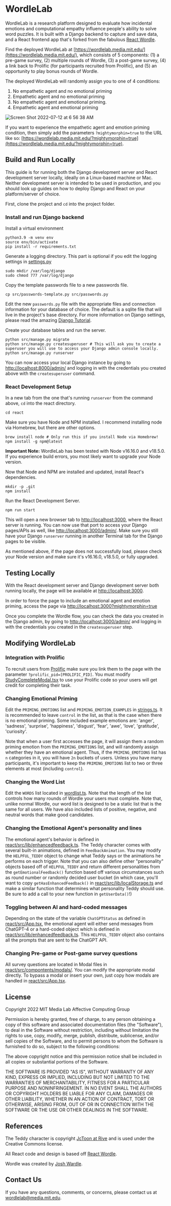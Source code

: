 # WordleLab

WordleLab is a research platform designed to evaluate how incidental emotions and computational empathy influence people's ability to solve word puzzles. It is built with a Django backend to capture and save data, and a React frontend app that's forked from the fabulous [React Wordle](https://github.com/cwackerfuss/react-wordle).

Find the deployed WordleLab at [https://wordlelab.media.mit.edu/](https://wordlelab.media.mit.edu/), which consists of 5 components: (1) a pre-game survey, (2) multiple rounds of Wordle, (3) a post-game survey, (4) a link back to Prolific (for participants recruited from Prolific), and (5) an opportunity to play bonus rounds of Wordle.

The deployed WordleLab will randomly assign you to one of 4 conditions:

1) No empathetic agent and no emotional priming
2) Empathetic agent and no emotional priming
3) No empathetic agent and emotional priming.
4) Empathetic agent and emotional priming

![Screen Shot 2022-07-12 at 6 56 38 AM](https://user-images.githubusercontent.com/6493919/178481592-fd5a32c4-6358-44ad-9b82-31769251e5c3.png)

If you want to experience the empathetic agent and emotion priming condition, then simply add the parameters `?mightymorphin=true` to the URL like so: [https://wordlelab.media.mit.edu/?mightymorphin=true](https://wordlelab.media.mit.edu/?mightymorphin=true).


## Build and Run Locally

This guide is for running both the Django development server and React development server locally, ideally on a Linux-based machine or Mac. Neither development server is intended to be used in production, and you should look up guides on how to deploy Django and React on your platform/server of choice.

First, clone the project and `cd` into the project folder.

### Install and run Django backend

Install a virtual environment

```
python3.9 -m venv env
source env/bin/activate
pip install -r requirements.txt
```

Generate a logging directory. This part is optional if you edit the logging settings in [settings.py](src/project/settings.py)
```
sudo mkdir /var/log/django
sudo chmod 777 /var/log/django
```

Copy the template passwords file to a new passwords file.

```
cp src/passwords-template.py src/passwords.py
```

Edit the new `passwords.py` file with the appropriate files and connection information for your database of choice. The default is a sqlite file that will live in the project's base directory. For more information on Django settings, please read the amazing [Django Tutorial](https://docs.djangoproject.com/en/4.0/intro/tutorial02/).

Create your database tables and run the server.

```
python src/manage.py migrate
python src/manage.py createsuperuser # This will ask you to create a superuser you will use to access your Django admin console locally.
python src/manage.py runserver
```

You can now access your local Django instance by going to [http://localhost:8000/admin/](http://localhost:8000/admin/) and logging in with the credentials you created above with the `createsuperuser` command.

### React Development Setup

In a new tab from the one that's running `runserver` from the command above, `cd` into the react directory.

```
cd react
```

Make sure you have Node and NPM installed. I recommend installing node via Homebrew, but there are other options. 

```
brew install node # Only run this if you install Node via Homebrew!
npm install -g npm@latest
```

**Important Note:** WordleLab has been tested with Node v16.16.0 and v18.5.0. If you experience build errors, you most likely want to upgrade your Node version.

Now that Node and NPM are installed and updated, install React's dependencies.

```
mkdir -p .git
npm install
```

Run the React Development Server. 

```
npm run start
```

This will open a new browser tab to [http://localhost:3000](http://localhost:3000), where the React server is running. You can now use that port to access your Django pages/APIs as well, like [http://localhost:3000/admin/](http://localhost:3000/admin/). Make sure you still have your Django `runserver` running in another Terminal tab for the Django pages to be visible.

As mentioned above, if the page does not successfully load, please check your Node version and make sure it's v16.16.0, v18.5.0, or fully upgraded.

## Testing Locally

With the React development server and Django development server both running locally, the page will be available at [http://localhost:3000](http://localhost:3000).

In order to force the page to include an emotional agent and emotion priming, access the page via [http://localhost:3000?mightymorphin=true](http://localhost:3000?mightymorphin=true)

Once you complete the Wordle flow, you can check the data you created in the Django admin, by going to [http://localhost:3000/admin/](http://localhost:3000/admin/) and logging in with the credentials you created in the `createsuperuser` step.

## Modifying WordleLab

### Integration with Prolific

To recruit users from [Prolific](https://www.prolific.co/) make sure you link them to the page with the parameter `?prolific_pid=[PROLIFIC_PID]`. You must modify [StudyCompleteModal.tsx](react/src/components/modals/postsurvey/StudyCompletedModal.tsx) to use your Prolific code so your users will get credit for completing their task.

### Changing Emotional Priming

Edit the `PRIMING_EMOTIONS` list and `PRIMING_EMOTION_EXAMPLES` in [strings.ts](react/src/constants/strings.ts). It is recommended to leave `control` in the list, as that is the case when there is no emotional priming. Some included example emotions are: 'anger', 'sadness', 'surprise', 'happiness', 'disgust', 'fear', 'awe', 'love', 'gratitude', 'curiosity'.

Note that when a user first accesses the page, it will assign them a random priming emotion from the `PRIMING_EMOTIONS` list, and will randomly assign whether they have an emotional agent. Thus, if the `PRIMING_EMOTIONS` list has `n` categories in it, you will have `2n` buckets of users. Unless you have many participants, it's important to keep the `PRIMING_EMOTIONS` list to two or three elements at most (including `control`).

### Changing the Word List

Edit the `WORDS` list located in [wordlist.ts](react/src/constants/wordlist.ts). Note that the length of the list controls how many rounds of Wordle your users must complete. Note that, unlike normal Wordle, our word list is designed to be a static list that is the same for all users. We have also included lists of positive, negative, and neutral words that make good candidates.

### Changing the Emotional Agent's personality and lines

The emotional agent's behavior is defined in [react/src/lib/enhancedfeedback.ts](react/src/lib/enhancedfeedback.ts). The Teddy character comes with several built-in animations, defined in `FeedbackAnimation`. You may modify the `HELPFUL_TEDDY` object to change what Teddy says or the animations he performs on each trigger. Note that you can also define other "personality" objects based off of `HELPFUL_TEDDY` and return different personalities from the `getEmotionalFeedback()` function based off various circumstances such as round number or randomly decided user bucket (in which case, you'll want to copy `getHasEnhancedFeedback()` in [react/src/lib/localStorage.ts](react/src/lib/localStorage.ts) and make a similar function that determines what personality Teddy should use. Be sure to add a call to your new function in `getUserData()`!)

### Toggling between AI and hard-coded messages
Depending on the state of the variable `ChatGPTStatus` as defined in [react/src/App.tsx](react/src/App.tsx), the emotional agent will either send messages from ChatGPT-4 or a hard-coded object which is defined in [react/src/lib/enhancedfeedback.ts](react/src/lib/enhancedfeedback.ts). This `HELPFUL_TEDDY` object also contains all the prompts that are sent to the ChatGPT API.  

### Changing Pre-game or Post-game survey questions

All survey questions are located in Modal files in [react/src/compontents/modals/](react/src/compontents/modals/). You can modify the appropriate modal directly. To bypass a modal or insert your own, just copy how modals are handled in [react/src/App.tsx](react/src/App.tsx).

## License

Copyright 2022 MIT Media Lab Affective Computing Group

Permission is hereby granted, free of charge, to any person obtaining a copy of this software and associated documentation files (the "Software"), to deal in the Software without restriction, including without limitation the rights to use, copy, modify, merge, publish, distribute, sublicense, and/or sell copies of the Software, and to permit persons to whom the Software is furnished to do so, subject to the following conditions:

The above copyright notice and this permission notice shall be included in all copies or substantial portions of the Software.

THE SOFTWARE IS PROVIDED "AS IS", WITHOUT WARRANTY OF ANY KIND, EXPRESS OR IMPLIED, INCLUDING BUT NOT LIMITED TO THE WARRANTIES OF MERCHANTABILITY, FITNESS FOR A PARTICULAR PURPOSE AND NONINFRINGEMENT. IN NO EVENT SHALL THE AUTHORS OR COPYRIGHT HOLDERS BE LIABLE FOR ANY CLAIM, DAMAGES OR OTHER LIABILITY, WHETHER IN AN ACTION OF CONTRACT, TORT OR OTHERWISE, ARISING FROM, OUT OF OR IN CONNECTION WITH THE SOFTWARE OR THE USE OR OTHER DEALINGS IN THE SOFTWARE.

## References

The Teddy character is copyright [JcToon at Rive](https://rive.app/community/2244-4463-animated-login-screen/) and is used under the Creative Commons license.

All React code and design is based off [React Wordle](https://github.com/cwackerfuss/react-wordle).

Wordle was created by [Josh Wardle](https://en.wikipedia.org/wiki/Josh_Wardle).

## Contact Us

If you have any questions, comments, or concerns, please contact us at [wordlelab@media.mit.edu](mailto:wordlelab@media.mit.edu).
